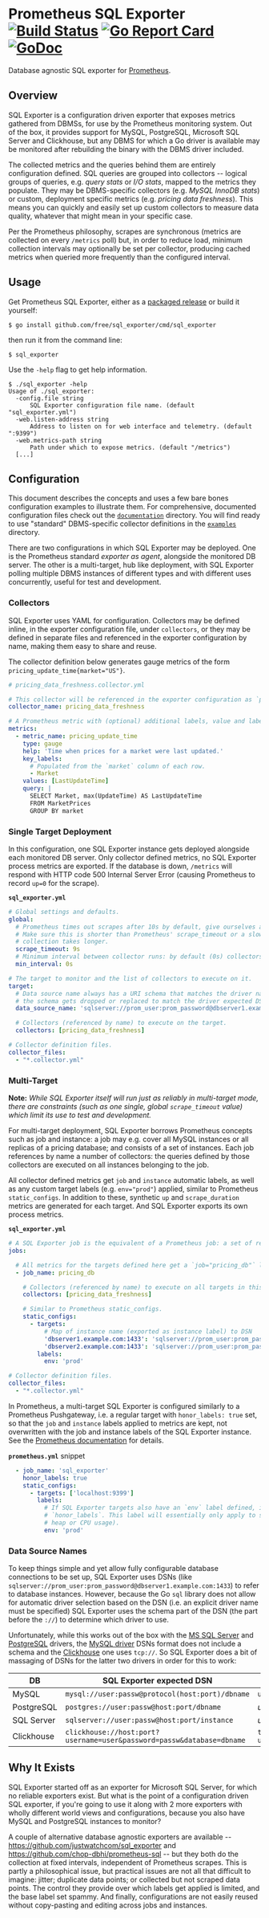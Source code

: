 # Prometheus SQL Exporter [![Build Status](https://travis-ci.org/free/sql_exporter.svg)](https://travis-ci.org/free/sql_exporter) [![Go Report Card](https://goreportcard.com/badge/github.com/free/sql_exporter)](https://goreportcard.com/report/github.com/free/sql_exporter) [![GoDoc](https://godoc.org/github.com/free/sql_exporter?status.svg)](https://godoc.org/github.com/free/sql_exporter)

Database agnostic SQL exporter for [Prometheus](https://prometheus.io).

## Overview

SQL Exporter is a configuration driven exporter that exposes metrics gathered from DBMSs, for use by the Prometheus
monitoring system. Out of the box, it provides support for MySQL, PostgreSQL, Microsoft SQL Server and Clickhouse, but
any DBMS for which a Go driver is available may be monitored after rebuilding the binary with the DBMS driver included.

The collected metrics and the queries behind them are entirely configuration defined. SQL queries are grouped into
collectors -- logical groups of queries, e.g. *query stats* or *I/O stats*, mapped to the metrics they populate. They
may be DBMS-specific collectors (e.g. *MySQL InnoDB stats*) or custom, deployment specific metrics (e.g. *pricing data
freshness*). This means you can quickly and easily set up custom collectors to measure data quality, whatever that might
mean in your specific case.

Per the Prometheus philosophy, scrapes are synchronous (metrics are collected on every `/metrics` poll) but, in order to
reduce load, minimum collection intervals may optionally be set per collector, producing cached metrics when queried
more frequently than the configured interval.

## Usage

Get Prometheus SQL Exporter, either as a [packaged release](https://github.com/free/sql_exporter/releases/latest) or
build it yourself:

```
$ go install github.com/free/sql_exporter/cmd/sql_exporter
```

then run it from the command line:

```
$ sql_exporter
```

Use the `-help` flag to get help information.

```
$ ./sql_exporter -help
Usage of ./sql_exporter:
  -config.file string
      SQL Exporter configuration file name. (default "sql_exporter.yml")
  -web.listen-address string
      Address to listen on for web interface and telemetry. (default ":9399")
  -web.metrics-path string
      Path under which to expose metrics. (default "/metrics")
  [...]
```

## Configuration

This document describes the concepts and uses a few bare bones configuration examples to illustrate them.
For comprehensive, documented configuration files check out the
[`documentation`](https://github.com/free/sql_exporter/tree/master/documentation) directory.
You will find ready to use "standard" DBMS-specific collector definitions in the
[`examples`](https://github.com/free/sql_exporter/tree/master/examples) directory.

There are two configurations in which SQL Exporter may be deployed. One is the Prometheus standard *exporter as agent*,
alongside the monitored DB server. The other is a multi-target, hub like deployment, with SQL Exporter polling multiple
DBMS instances of different types and with different uses concurrently, useful for test and development.

### Collectors

SQL Exporter uses YAML for configuration. Collectors may be defined inline, in the exporter configuration file, under
`collectors`, or they may be defined in separate files and referenced in the exporter configuration by name, making them
easy to share and reuse.

The collector definition below generates gauge metrics of the form `pricing_update_time{market="US"}`.

```yaml
# pricing_data_freshness.collector.yml

# This collector will be referenced in the exporter configuration as `pricing_data_freshness`.
collector_name: pricing_data_freshness

# A Prometheus metric with (optional) additional labels, value and labels populated from one query.
metrics:
  - metric_name: pricing_update_time
    type: gauge
    help: 'Time when prices for a market were last updated.'
    key_labels:
      # Populated from the `market` column of each row.
      - Market
    values: [LastUpdateTime]
    query: |
      SELECT Market, max(UpdateTime) AS LastUpdateTime
      FROM MarketPrices
      GROUP BY market
```

### Single Target Deployment

In this configuration, one SQL Exporter instance gets deployed alongside each monitored DB server. Only collector
defined metrics, no SQL Exporter process metrics are exported. If the database is down, `/metrics` will respond with
HTTP code 500 Internal Server Error (causing Prometheus to record `up=0` for the scrape).

**`sql_exporter.yml`**

```yaml
# Global settings and defaults.
global:
  # Prometheus times out scrapes after 10s by default, give ourselves a bit of headroom.
  # Make sure this is shorter than Prometheus' scrape_timeout or a slow DB may appear to be down when
  # collection takes longer.
  scrape_timeout: 9s
  # Minimum interval between collector runs: by default (0s) collectors are executed on every scrape.
  min_interval: 0s

# The target to monitor and the list of collectors to execute on it.
target:
  # Data source name always has a URI schema that matches the driver name. In some cases (e.g. MySQL)
  # the schema gets dropped or replaced to match the driver expected DSN format.
  data_source_name: 'sqlserver://prom_user:prom_password@dbserver1.example.com:1433'

  # Collectors (referenced by name) to execute on the target.
  collectors: [pricing_data_freshness]

# Collector definition files.
collector_files: 
  - "*.collector.yml"
```

### Multi-Target

**Note:** *While SQL Exporter itself will run just as reliably in multi-target mode, there are constraints (such as one
single, global `scrape_timeout` value) which limit its use to test and development.*

For multi-target deployment, SQL Exporter borrows Prometheus concepts such as job and instance: a job may e.g. cover all
MySQL instances or all replicas of a pricing database; and consists of a set of instances. Each job references by name
a number of collectors: the queries defined by those collectors are executed on all instances belonging to the job.

All collector defined metrics get `job` and `instance` automatic labels, as well as any custom target labels (e.g.
`env="prod"`) applied, similar to Prometheus `static_configs`. In addition to these, synthetic `up` and
`scrape_duration` metrics are generated for each target. And SQL Exporter exports its own process metrics.

**`sql_exporter.yml`**

```yaml
# A SQL Exporter job is the equivalent of a Prometheus job: a set of related DB instances.
jobs:

  # All metrics for the targets defined here get a `job="pricing_db"` label.
  - job_name: pricing_db

    # Collectors (referenced by name) to execute on all targets in this job.
    collectors: [pricing_data_freshness]

    # Similar to Prometheus static_configs.
    static_configs:
      - targets:
          # Map of instance name (exported as instance label) to DSN
          'dbserver1.example.com:1433': 'sqlserver://prom_user:prom_password@dbserver1.example.com:1433'
          'dbserver2.example.com:1433': 'sqlserver://prom_user:prom_password@dbserver2.example.com:1433'
        labels:
          env: 'prod'

# Collector definition files.
collector_files: 
  - "*.collector.yml"
```

In Prometheus, a multi-target SQL Exporter is configured similarly to a Prometheus Pushgateway, i.e. a regular target
with `honor_labels: true` set, so that the `job` and `instance` labels applied to metrics are kept, not overwritten with
the job and instance labels of the SQL Exporter instance. See the [Prometheus documentation](
https://prometheus.io/docs/prometheus/latest/configuration/configuration/#scrape_config) for details.

**`prometheus.yml`** snippet

```yaml
  - job_name: 'sql_exporter'
    honor_labels: true
    static_configs:
      - targets: ['localhost:9399']
        labels:
          # If SQL Exporter targets also have an `env` label defined, it will override this because of
          # `honor_labels`. This label will essentially only apply to sql_exporter's own metrics (e.g.
          # heap or CPU usage).
          env: 'prod'
```

### Data Source Names

To keep things simple and yet allow fully configurable database connections to be set up, SQL Exporter uses DSNs (like
`sqlserver://prom_user:prom_password@dbserver1.example.com:1433`) to refer to database instances. However, because the
Go `sql` library does not allow for automatic driver selection based on the DSN (i.e. an explicit driver name must be
specified) SQL Exporter uses the schema part of the DSN (the part before the `://`) to determine which driver to use.

Unfortunately, while this works out of the box with the [MS SQL Server](https://github.com/denisenkom/go-mssqldb) and
[PostgreSQL](github.com/lib/pq) drivers, the [MySQL driver](github.com/go-sql-driver/mysql) DSNs format does not include
a schema and the [Clickhouse](github.com/kshvakov/clickhouse) one uses `tcp://`. So SQL Exporter does a bit of massaging
of DSNs for the latter two drivers in order for this to work:


DB | SQL Exporter expected DSN | Driver sees
---|---|---
MySQL | `mysql://user:passw@protocol(host:port)/dbname` | `user:passw@protocol(host:port)/dbname`
PostgreSQL | `postgres://user:passw@host:port/dbname` | *unchanged*
SQL Server | `sqlserver://user:passw@host:port/instance` | *unchanged*
Clickhouse | `clickhouse://host:port?username=user&password=passw&database=dbname` | `tcp://host:port?username=user&password=passw&database=dbname`

## Why It Exists

SQL Exporter started off as an exporter for Microsoft SQL Server, for which no reliable exporters exist. But what is
the point of a configuration driven SQL exporter, if you're going to use it along with 2 more exporters with wholly
different world views and configurations, because you also have MySQL and PostgreSQL instances to monitor?

A couple of alternative database agnostic exporters are available -- https://github.com/justwatchcom/sql_exporter and
https://github.com/chop-dbhi/prometheus-sql -- but they both do the collection at fixed intervals, independent of
Prometheus scrapes. This is partly a philosophical issue, but practical issues are not all that difficult to imagine:
jitter; duplicate data points; or collected but not scraped data points. The control they provide over which labels get
applied is limited, and the base label set spammy. And finally, configurations are not easily reused without
copy-pasting and editing across jobs and instances.
